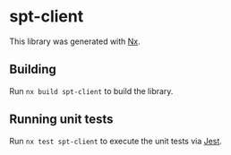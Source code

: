 # spt-client

This library was generated with [Nx](https://nx.dev).

## Building

Run `nx build spt-client` to build the library.

## Running unit tests

Run `nx test spt-client` to execute the unit tests via [Jest](https://jestjs.io).

